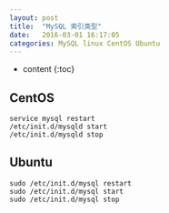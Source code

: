 ```yaml
---
layout: post
title:  "MySQL 索引类型"
date:   2016-03-01 16:17:05
categories: MySQL linux CentOS Ubuntu
---
```


* content
{:toc}

## CentOS

	service mysql restart
	/etc/init.d/mysqld start
	/etc/init.d/mysqld stop

## Ubuntu

	sudo /etc/init.d/mysql restart
	sudo /etc/init.d/mysql start
	sudo /etc/init.d/mysql stop
